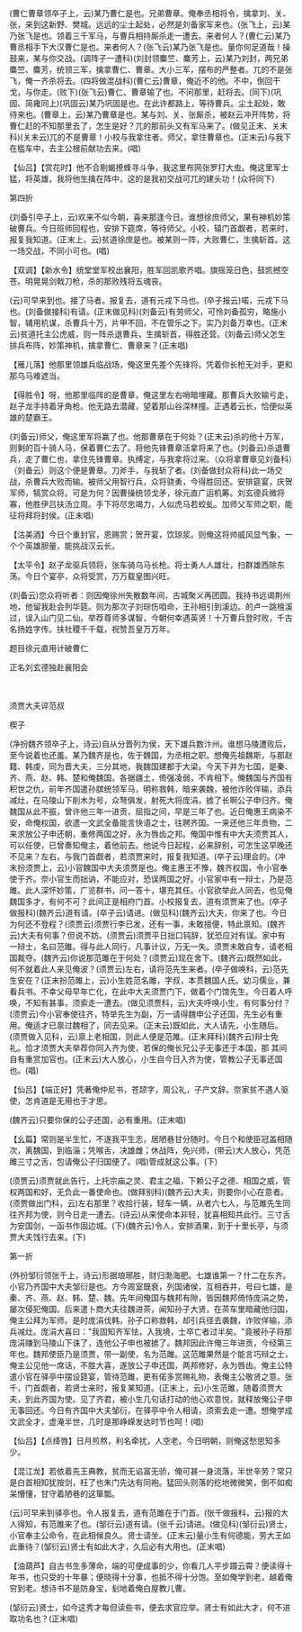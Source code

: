 <!-- { "loadSidebar": true } -->
(曹仁曹章领卒子上，云)某乃曹仁是也。兄弟曹章。俺奉丞相将令，擒拿刘、关、张，来到这新野、樊城。远远的尘土起处，必然是刘备家军来也。(张飞上，云)某乃张飞是也。领着三千军马，与曹兵相持厮杀走一遭去。来者何人？(曹仁云)某乃曹丞相手下大汉曹仁是也。来者何人？(张飞云)某乃张飞是也。量你何足道哉！操鼓来，某与你交战。(调阵子一遭科)(刘封领麋竺、麋芳上，云)某乃刘封，两兄弟麋竺、麋芳，统领三军，擒拿曹仁、曹章。大小三军，摆布的严整者。兀的不是张飞，俺一齐杀将去。(四将做混战科)(曹仁云)曹章，俺近不的他。不中，倒回干戈，与你走。(败下)(张飞云)曹仁、曹章输了也。不问那里，赶将去。(同下)(巩固、简雍同上)(巩固云)某乃巩固是也。在此许都路上，等待曹兵。尘土起处，敢待来也。(曹章上，云)某乃曹章是也。某与刘、关、张厮杀，被赵云冲开阵势，将曹仁赶的不知那里去了，怎生是好？兀的那前头又有军马来了。(做见正末、关末科)(关末云)兀的不是曹章！小校与我拿住者。师父，拿住曹章也。(正末云)与我下在槛车中，去主公根前献功去来。(唱)

【仙吕】【赏花时】他不合剔蝎撩蜂寻斗争，我这里布网张罗打大虫。俺这里军士猛，将英雄，我将他生擒在阵中，这的是我初交战可兀的建头功！(众将同下)


第四折

(刘备引卒子上，云)欢来不似今朝，喜来那逢今日。谁想徐庶师父，果有神机妙策破曹兵。今日班师回程也，安排下筵席，等待师父。小校，辕门首觑者，若来时，报复我知道。(正末上，云)贫道徐庶是也。被某则一阵，大败曹仁，生擒斩首。这一场交战，不同小可也。(唱)

【双调】【新水令】统堂堂军校出襄阳，胜军回凯歌齐唱。旗摇笼日色，鼓凯撼空苍。明晃晃剑戟刀枪，杀的那败残将五魂丧。

(云)可早来到也。接了马者。报复去，道有元戎下马也。(卒子报云)喏，元戎下马也。(刘备做接科)有请。(正末做见科)(刘备云)有劳师父，可怜刘备孤穷，略施小智，辅用机谋，杀曹兵十万，片甲不回，不在管乐之下。实乃刘备万幸也。(正末云)贫道托主公虎威，则一阵杀退曹兵，生擒斩首，得胜还营。(刘备云)师父怎生排兵布阵，妙策神机，擒拿曹仁、曹章来？(正末唱)

【雁儿落】他那里领雄兵临战场，俺这里先差个先锋将。凭着你长枪无对手，更和那乌马难遮当。

【得胜令】呀，他那里临阵的是曹章，俺这里左右哨暗埋藏。那曹兵大败输亏走，赵子龙手持着牙角枪。他无路去潜藏，望着那山谷深林撞。正遇着云长，恰便似英雄的楚霸王。

(刘备云)师父，俺这里军将赢了也。他那曹章在于何处？(正末云)杀的他十万军，则剩的百十骑人马，保着曹仁去了。将他先锋曹章活拿将来了也。(刘备云)杀退曹兵，走了曹仁也，拿住先锋曹章。执缚定，与我拿将过来。（众将拿曹章见刘备科）（刘备云）则这个便是曹章。刀斧手，与我斩了者。(刘备做封众将科)此一场交战，杀曹兵大败而输。被师父用智行兵，众将骁勇，今得胜回还。安排筵宴，庆贺军师，犒赏众将。可是为何？因曹操统领戈矛，徐元直广运机筹。刘玄德兵微将寡，他胜伊吕扶汤立周。手下将尽忠竭力，人似虎马若蛟虬。加师父军师之职，能征将拜将封侯。(正末唱)

【沽美酒】今日个重封官，恩赐赏；贺开宴，饮琼浆。则俺这将帅威风显气象，一个个英雄胆量，能挑战汉云长。

【太平令】赵子龙驱兵领将，张车骑乌马长枪。将士勇人人雄壮，扫群雄西除东荡。今日个宴亭，众将受赏，万万载皇图兴旺。

(刘备云)您众将听者：则因俺徐州失散数年间，古城聚义再团圆。我持书远谒荆州地，他留我赴会列华筵。则为那次子刘琮伤咱命，王孙相引到溪边。的卢一跳檀溪过，误入山门见二仙。举荐尊师多谋智，今朝何幸遇英贤！十万曹兵登时败，千古名扬姓字传。扶社稷千千载，祝赞吾皇万万年。

题目徐元直用计破曹仁

正名刘玄德独赴襄阳会


　
　




须贾大夫谇范叔

楔子

(净扮魏齐领卒子上，诗云)自从分晋列为侯，天下雄兵数汴州。谁想马陵遭败后，至今说着也还羞。某乃魏齐是也，佐于魏国，为丞相之职。想俺先祖魏斯，与那赵籍、韩虔，同为晋大夫，三分其地，我魏国建都于大梁。今天下并为七国，是秦、齐、燕、赵、韩、楚和俺魏国。各据疆土，倚强凌弱，不肯相下。俺魏国与齐国有积世之仇，前年齐国遣孙膑统领军马，明称救韩，暗来袭魏，被他诈败佯输，添兵减灶，在马陵山下削木为号，众弩俱发，射死大将庞涓，掳了长啊公子申归齐。俺魏国从此不振，曾许他三年一进贡，屈指之间，早是三年了也。近日俺惠王病染不安，命俺权国，欲遣一文武全备能言快语之士，往聘齐国。一来还他三年贡物，二来求放公子申还朝，重修两国之好，永为唇齿之邦。俺国中惟有中大夫须贾其人，可以任使，已曾奏知俺主，着他前去。他说今日起程，必来辞别，可怎生这早晚还不见来？左右，与我门首觑者，若须贾来时，报复我知道。(卒子云)理会的。(冲末扮须贾上，云)小官魏国中大夫须贾是也。俺主惠王不豫，魏齐权国，令小官奉使于齐。奈小官生而拙讷，不能应对，恐误两国之好。小官家中有一辩士，乃是范雎。此人深怀妙策，广览群书，问一答十，堪充其任。小官欲举此人同去，也见俺魏国多才，有何不可？此间正是相府门首。小校报复去，道有须贾来了也。(卒子做报科)(魏齐云)道有请。(卒子云)请进。(做见科)(魏齐云)大夫，你来了也。今日为何还不登程？(须贾云)须贾行李已发，还有一事，未敢擅便，特此禀知。(魏齐云)大夫有何事？但说不妨。(须贾云)须贾平日拙口钝辞，犹恐应对有误。家中有一辩士，名曰范雎。得与此人同行，凡事计议，万无一失。须贾未敢自专，请老相国裁夺。(魏齐云)你说那范雎在于何处？(须贾云)现在舍下。(魏齐云)既然如此，何不就着此人来见俺波？(须贾云)左右，请将范先生来者。(卒子做唤科，云)范先生安在？(正末扮范雎上，云)小生姓范名雎，字叔，本贯魏国人氏。幼习儒业，兼看兵书。不幸父母早年亡化，在此中大夫须贾门下，做着个门馆先生。今日着人呼唤，不知有甚事，须索走一遭去。(做见须贾科，云)大夫呼唤小生，有何事分付？(须贾云)今小官奉使往齐，特举先生为副，万一请得魏申公子还国，先生必有重用。俺适才已禀过魏相了，同去见来。(正末云)既如此，大人请先，小生随后。(须贾做入见科，云)禀上老相国，则此人便是范雎。(正末拜科)(魏齐云)辩士免礼。恰才须贾大夫举荐你同入齐为使，若保的俺长兄公子无事还于本国，那
其间自有重赏加官也。(正末云)大人放心，小生自今日入齐为使，管教公子无事还国也。(唱)

【仙吕】【端正好】凭著俺仲尼书，苍颉字，周公礼，子产文辞。奈家贫不遇人驱使，怎肯道是无用也于才思。

(魏齐云)只要你保的公子还国，必有重用。(正末唱)

【幺篇】常则是半生忙，不遂我平生志，居陋巷甘分随时。今日个和使臣冠盖相随次，离魏国，到临淄；凭喉舌，决雄雌；休战阵，免兴师，(带云)大人放心，凭范雎三寸之舌，包请俺公子归国便了。(唱)管成就这公事。(下)

(须贾云)须贾就此告行，上托宗庙之灵、君主之福，下赖公子之德、相国之威，管权两国和好，无负此一番使命也。(做拜别科)(魏齐云)大夫，则要你小心在意者。(须贾做出门科，云)左右那里？收拾行装，轻车一辆，从者六七人，与范雎先生同往齐邦为使，则今日走一遭去。(诗云)从来使命本非轻，犹喜相知共此行。三寸舌为安国剑，一函书作固边城。(下)(魏齐云)令人，安排酒果，到于十里长亭，与须贾大夫饯行去来。(下)

第一折

(外扮邹衍领张千上，诗云)形据琅琊胜，财归渤海肥。七雄谁第一？什二在东齐。小官乃齐国中大夫邹衍是也。方今周室既衰，列国诸侯，互相吞并，号曰七雄，是秦、齐、燕、赵、韩、楚、魏。先年间俺国与魏邦有隙，皆因魏邦倚恃庞涓之势，屡次侵犯俺国。后来遣卜商大夫往魏进茶，闻知孙子大贤，在茶车里暗藏他归国，俺主公拜为军师。是时庞涓伐韩，孙子口称救韩，却引兵径去袭魏，诈败佯输，添兵减灶。庞涓大喜曰："我固知齐军怯，入我境，士卒亡者过半矣。"竟被孙子将那庞涓赚到马陵山下诛了，连他公子申也被掳了。魏邦因此许俺三年进贡，今经第三年也。魏邦使臣乃是须贾，带一副使，名为范雎。这范雎果然是个能言巧辩之士，俺主公见他一席话，不胜大喜，遂放公子申还国，两邦修好，永为唇齿。俺主公特遣小官在驿亭中摆设筵宴，管待范雎，更有偌多赏赐礼物，表俺主公敬贤之意。张千，门首觑者，若贤士来时，报复某知道。(正末上，云)小生范雎，随着须贾大夫，到此齐国为使。见了齐君，被小生几句话打动的他心欢意悦，就释放俺公子申无事回还。今日有齐国中大夫邹衍，在驿亭中令人相请，须索去走一遭。想俺学成文武全才，虚淹半世，几时是那峥嵘发达时节也呵！(唱)

【仙吕】【点绛唇】日月煎熬，利名牵扰，人空老。今日明朝，则俺这愁思知多少。

【混江龙】若依着先王典教，贫而无谄富无骄，俺可甚一身流落，半世辛劳？常只是白首相知犹按剑，枉了也朱门先达有同袍。猛回头则落的纥地微微笑，倒不如痴呆懵懂，甘守着陋巷的这箪瓢。

(云)可早来到驿亭也。令人报复去，道有范雎在于门首。(张千做报科，云)报的大人得知，有范雎来了也。(邹衍云)道有请。(张千云)请进。(做见科)(邹衍云)贤士，小官奉主公命令，在此相候良久。贤士请坐。(正末云)量小生有何德能，劳大王如此重待？(邹衍云)贤士有如此大才，久后必有大用也。(正末唱)

【油葫芦】自古书生多薄命，端的可便成事的少，你看几人平步蹑云霄？便读得十年书，也只受的十年暴；便晓得十分事，也抵不得十分饱。至如俺学到老，越着俺穷到老。想诗书不是防身宝，刬地着俺白屋教儿曹。

(邹衍云)贤士，如今这秀才每但读些书，便去求官应举。贤士有如此大才，何不进取功名也？(正末唱)


